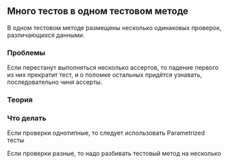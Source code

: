 ## Много тестов в одном тестовом методе
В одном тестовом методе размещены несколько одинаковых проверок, различающихся данными.

### Проблемы
Если перестанут выполняться несколько ассертов, то падение первого из них прекратит тест, и о поломке остальных придётся узнавать, последовательно чиня ассерты.

### Теория

### Что делать
Если проверки однотипные, то следует использовать Parametrized тесты

Если проверки разные, то надо разбивать тестовый метод на несколько
